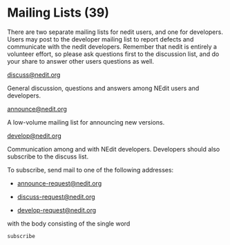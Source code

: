# Mailing Lists (39)

There are two separate mailing lists for nedit users, and one for
developers. Users may post to the developer mailing list to report
defects and communicate with the nedit developers. Remember that nedit
is entirely a volunteer effort, so please ask questions first to the
discussion list, and do your share to answer other users questions as
well.

<discuss@nedit.org>

General discussion, questions and answers among NEdit users and
developers.

<announce@nedit.org>

A low-volume mailing list for announcing new versions.

<develop@nedit.org>

Communication among and with NEdit developers. Developers should also
subscribe to the discuss list.

To subscribe, send mail to one of the following addresses:

  - <announce-request@nedit.org>

  - <discuss-request@nedit.org>

  - <develop-request@nedit.org>

with the body consisting of the single word

    subscribe
